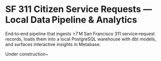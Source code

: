 # SF 311 Citizen Service Requests — Local Data Pipeline & Analytics
End‑to‑end pipeline that ingests >7 M San Francisco 311 service‑request records, loads them into a local PostgreSQL warehouse with dbt models, and surfaces interactive insights in Metabase.

Under construction~
